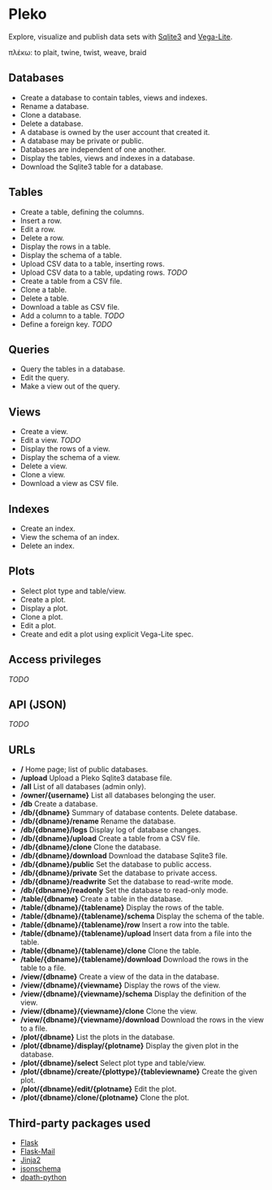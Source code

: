 # Pleko

Explore, visualize and publish data sets with
[Sqlite3](https://www.sqlite.org/) and 
[Vega-Lite](https://vega.github.io/vega-lite/).

πλέκω: to plait, twine, twist, weave, braid

## Databases

- Create a database to contain tables, views and indexes.
- Rename a database.
- Clone a database.
- Delete a database.
- A database is owned by the user account that created it.
- A database may be private or public.
- Databases are independent of one another.
- Display the tables, views and indexes in a database.
- Download the Sqlite3 table for a database.

## Tables

- Create a table, defining the columns.
- Insert a row.
- Edit a row.
- Delete a row.
- Display the rows in a table.
- Display the schema of a table.
- Upload CSV data to a table, inserting rows.
- Upload CSV data to a table, updating rows. *TODO*
- Create a table from a CSV file.
- Clone a table.
- Delete a table.
- Download a table as CSV file.
- Add a column to a table. *TODO*
- Define a foreign key. *TODO*

## Queries

- Query the tables in a database.
- Edit the query.
- Make a view out of the query.

## Views

- Create a view.
- Edit a view. *TODO*
- Display the rows of a view.
- Display the schema of a view.
- Delete a view.
- Clone a view.
- Download a view as CSV file.

## Indexes

- Create an index.
- View the schema of an index.
- Delete an index.

## Plots

- Select plot type and table/view.
- Create a plot.
- Display a plot.
- Clone a plot.
- Edit a plot.
- Create and edit a plot using explicit Vega-Lite spec.

## Access privileges

*TODO*

## API (JSON)

*TODO*

## URLs

- **/** Home page; list of public databases.
- **/upload** Upload a Pleko Sqlite3 database file.
- **/all** List of all databases (admin only).
- **/owner/{username}** List all databases belonging the user.
- **/db** Create a database.
- **/db/{dbname}** Summary of database contents. Delete database.
- **/db/{dbname}/rename** Rename the database.
- **/db/{dbname}/logs** Display log of database changes.
- **/db/{dbname}/upload** Create a table from a CSV file.
- **/db/{dbname}/clone** Clone the database.
- **/db/{dbname}/download** Download the database Sqlite3 file.
- **/db/{dbname}/public** Set the database to public access.
- **/db/{dbname}/private** Set the database to private access.
- **/db/{dbname}/readwrite** Set the database to read-write mode.
- **/db/{dbname}/readonly** Set the database to read-only mode.
- **/table/{dbname}** Create a table in the database.
- **/table/{dbname}/{tablename}** Display the rows of the table.
- **/table/{dbname}/{tablename}/schema** Display the schema of the table.
- **/table/{dbname}/{tablename}/row** Insert a row into the table.
- **/table/{dbname}/{tablename}/upload** Insert data from a file into the table.
- **/table/{dbname}/{tablename}/clone** Clone the table.
- **/table/{dbname}/{tablename}/download** Download the rows in the table to a file.
- **/view/{dbname}** Create a view of the data in the database.
- **/view/{dbname}/{viewname}** Display the rows of the view.
- **/view/{dbname}/{viewname}/schema** Display the definition of the view.
- **/view/{dbname}/{viewname}/clone** Clone the view.
- **/view/{dbname}/{viewname}/download** Download the rows in the view to a file.
- **/plot/{dbname}** List the plots in the database.
- **/plot/{dbname}/display/{plotname}** Display the given plot in the database.
- **/plot/{dbname}/select** Select plot type and table/view.
- **/plot/{dbname}/create/{plottype}/{tableviewname}** Create the given plot.
- **/plot/{dbname}/edit/{plotname}** Edit the plot.
- **/plot/{dbname}/clone/{plotname}** Clone the plot.

## Third-party packages used

- [Flask](http://flask.pocoo.org/)
- [Flask-Mail](https://pythonhosted.org/Flask-Mail/)
- [Jinja2](http://jinja.pocoo.org/)
- [jsonschema](https://github.com/Julian/jsonschema)
- [dpath-python](https://github.com/akesterson/dpath-python)

